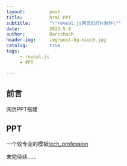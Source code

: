 ```yaml
---
layout:			post
title:			html PPT
subtitle:		"\"reveal.js网页幻灯片制作\""
date:			2023-5-8
author:			Rorschach
header-img:		img/post-bg-miui6.jpg
catalog:		true
tags:
     - reveal.js 
     - PPT

---
```




## 前言

网页PPT搭建



## PPT

一个较专业的模板[tech_profession](https://lhyrise.github.io/tech_prifession.html#/)



未完待续......









